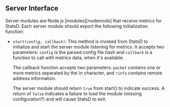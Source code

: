 Server Interface
-----------------

Server modules are Node.js [modules][nodemods] that receive metrics for StatsD.
Each server module should export the following initialization function:

* `start(config, callback)`: This method is invoked from StatsD to initialize
  and start the server module listening for metrics. It accepts two
  parameters: `config` is the parsed config file hash and `callback` is a
  function to call with metrics data, when it's available.

  The callback function accepts two parameters: `packet` contains one or more
  metrics separated by the \n character, and `rinfo` contains remote address
  information.

  The server module should return `true` from start() to indicate
  success. A return of `false` indicates a failure to load the module
  (missing configuration?) and will cause StatsD to exit.
